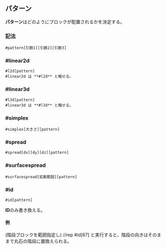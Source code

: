 ## パターン

**パターン**はどのようにブロックが配置されるかを決定する。

### 記法

```command
#pattern[引数1][引数2][引数3]
```

### #linear2d

```command
#l2d[pattern]
#linear2d は **#l2d** と略せる。
```

### #linear3d

```command
#l3d[pattern]
#linear3d は **#l3d** と略せる。
```

### #simplex

```command
#simplex[大きさ][pattern]
```

### #spread

```command
#spread[dx][dy][dz][pattern]
```

### #surfacespread

```command
#surfacespread[拡散範囲][pattern]
```

### #id

```command
#id[pattern]
```

**ID**のみ書き換える。

#### 例

(階段ブロックを範囲指定し) //rep #id[67] と実行すると、階段の向きはそのままで丸石の階段に置換えられる。